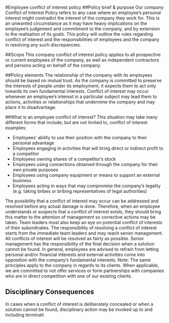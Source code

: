 #Employee conflict of interest policy
##Policy brief & purpose
Our company Conflict of Interest Policy refers to any case where an employee’s personal interest might contradict the interest of the company they work for. This is an unwanted circumstance as it may have heavy implications on the employee’s judgement and commitment to the company, and by extension to the realisation of its goals. 
This policy will outline the rules regarding conflict of interest and the responsibilities of employees and the company in resolving any such discrepancies.

##Scope
This company conflict of interest policy applies to all prospective or current employees of the company, as well as independent contractors and persons acting on behalf of the company.

##Policy elements
The relationship of the company with its employees should be based on mutual trust. As the company is committed to preserve the interests of people under its employment, it expects them to act only towards its own fundamental interests.
Conflict of interest may occur whenever an employee’s interest in a particular subject may lead them to actions, activities or relationships that undermine the company and may place it to disadvantage.

##What is an employee conflict of interest?
This situation may take many different forms that include, but are not limited to, conflict of interest examples:
* Employees’ ability to use their position with the company to their personal advantage
*	Employees engaging in activities that will bring direct or indirect profit to a competitor
*	Employees owning shares of a competitor’s stock
*	Employees using connections obtained through the company for their own private purposes
*	Employees using company equipment or means to support an external business
*	Employees acting in ways that may compromise the company’s legality (e.g. taking bribes or bribing representatives of legal authorities)

The possibility that a conflict of interest may occur can be addressed and resolved before any actual damage is done. Therefore, when an employee understands or suspects that a conflict of interest exists, they should bring this matter to the attention of management so corrective actions may be taken. Team leaders must also keep an eye on potential conflict of interests of their subordinates.
The responsibility of resolving a conflict of interest starts from the immediate team leaders and may reach senior management. All conflicts of interest will be resolved as fairly as possible. Senior management has the responsibility of the final decision when a solution cannot be found.
In general, employees are advised to refrain from letting personal and/or financial interests and external activities come into opposition with the company’s fundamental interests.
Note: The same principles apply to the company in regards to its clients. When applicable, we are committed to not offer services or form partnerships with companies who are in direct competition with one of our existing clients.

## Disciplinary Consequences
In cases when a conflict of interest is deliberately concealed or when a solution cannot be found, disciplinary action may be invoked up to and including terminati
